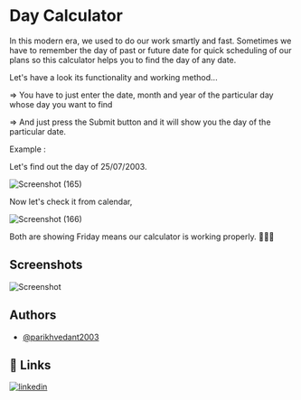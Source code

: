 # Day Calculator

In this modern era, we used to do our work smartly and fast.
Sometimes we have to remember the day of past or future date for quick scheduling of our plans so this calculator helps you to find the day of any date.

Let's have a look its functionality and working method...

=> You have to just enter the date, month and year of the particular day whose day you want to find

=> And just press the Submit button and it will show you the day of the particular date.

Example : 

Let's find out the day of 25/07/2003.

![Screenshot (165)](https://user-images.githubusercontent.com/81005795/159147809-032928fd-90cb-4d86-a740-e762a45abd61.png)

Now let's check it from calendar,

![Screenshot (166)](https://user-images.githubusercontent.com/81005795/159147920-4281fe32-9bc7-44d0-a3e4-fed3842b84e6.png)

Both are showing Friday means our calculator is working properly. 🎉🎉🎉

## Screenshots

![Screenshot](https://user-images.githubusercontent.com/81005795/159104001-16d78a01-f990-49ad-97f5-f7318457746c.png)

## Authors

- [@parikhvedant2003](https://www.github.com/parikhvedant2003)

## 🔗 Links
[![linkedin](https://img.shields.io/badge/linkedin-0A66C2?style=for-the-badge&logo=linkedin&logoColor=white)](https://www.linkedin.com/in/parikhvedant2003)
